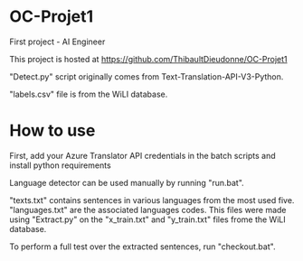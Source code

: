 # OC-Projet1
First project - AI Engineer

This project is hosted at https://github.com/ThibaultDieudonne/OC-Projet1

"Detect.py" script originally comes from Text-Translation-API-V3-Python.

"labels.csv" file is from the WiLI database.

# How to use
First, add your Azure Translator API credentials in the batch scripts and install python requirements

Language detector can be used manually by running "run.bat".

"texts.txt" contains sentences in various languages from the most used five. "languages.txt" are the associated languages codes.
This files were made using "Extract.py" on the "x_train.txt" and "y_train.txt" files frome the WiLI database.

To perform a full test over the extracted sentences, run "checkout.bat".